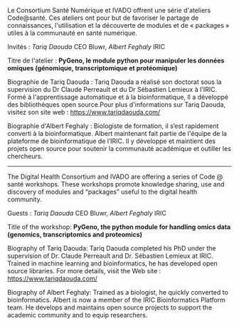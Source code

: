 
Le Consortium Santé Numérique et IVADO offrent une série d'ateliers Code@santé. Ces ateliers ont pour but de favoriser le partage de connaissances, l'utilisation et la découverte de modules et de « packages » utiles à la communauté en santé numérique.

Invités : *Tariq Daouda* CEO Bluwr, *Albert Feghaly* IRIC

Titre de l'atelier : **PyGeno, le module python pour manipuler les données omiques (génomique, transcriptomique et protéomique)**

Biographie de Tariq Daouda : Tariq Daouda a réalisé son doctorat sous la supervision du Dr Claude Perreault et du Dr Sébastien Lemieux à l'IRIC. Formé à l'apprentissage automatique et à la bioinformatique, Il a développé des bibliothèques open source.Pour plus d'informations sur Tariq Daouda, visitez son site web : https://www.tariqdaouda.com/

Biographie d'Albert Feghaly : Biologiste de formation, il s’est rapidement converti à la bioinformatique. Albert maintenant fait partie de l'équipe de la plateforme de bioinformatique de l’IRIC. Il y développe et maintient des projets open source pour soutenir la communauté académique et outiller les chercheurs.

-------------------------------------------------------------------------------

The Digital Health Consortium and IVADO are offering a series of Code @ santé workshops. These workshops promote knowledge sharing, use and discovery of modules and “packages” useful to the digital health community.

Guests :  *Tariq Daouda* CEO Bluwr, *Albert Feghaly* IRIC

Title of the workshop: **PyGeno, the python module for handling omics data (genomics, transcriptomics and proteomics)**

Biography of Tariq Daouda: Tariq Daouda completed his PhD under the supervision of Dr. Claude Perreault and Dr. Sébastien Lemieux at IRIC. Trained in machine learning and bioinformatics, he has developed open source libraries. For more details, visit the Web site : https://www.tariqdaouda.com/

Biography of Albert Feghaly: Trained as a biologist, he quickly converted to bioinformatics. Albert is now a member of the IRIC Bioinformatics Platform team. He develops and maintains open source projects to support the academic community and to equip researchers.
